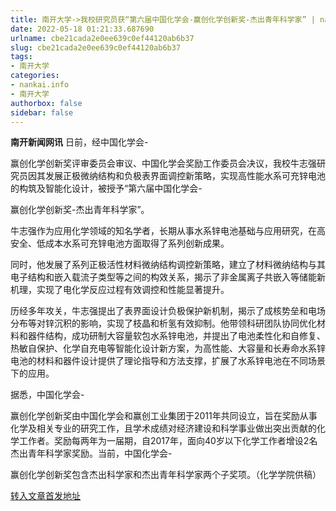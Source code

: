 ```yaml
---
title: 南开大学->我校研究员获“第六届中国化学会-赢创化学创新奖-杰出青年科学家” | nankai.info
date: 2022-05-18 01:21:33.687690
urlname: cbe21cada2e0ee639c0ef44120ab6b37
slug: cbe21cada2e0ee639c0ef44120ab6b37
tags: 
- 南开大学
categories:
- nankai.info
- 南开大学
authorbox: false
sidebar: false
---
```

**南开新闻网讯** 日前，经中国化学会-

赢创化学创新奖评审委员会审议、中国化学会奖励工作委员会决议，我校牛志强研究员因其发展正极微纳结构和负极表界面调控新策略，实现高性能水系可充锌电池的构筑及智能化设计，被授予“第六届中国化学会-

赢创化学创新奖-杰出青年科学家”。

牛志强作为应用化学领域的知名学者，长期从事水系锌电池基础与应用研究，在高安全、低成本水系可充锌电池方面取得了系列创新成果。
<!--more-->
同时，他发展了系列正极活性材料微纳结构调控新策略，建立了材料微纳结构与其电子结构和嵌入载流子类型等之间的构效关系，揭示了非金属离子共嵌入等储能新机理，实现了电化学反应过程有效调控和性能显著提升。

历经多年攻关，牛志强提出了表界面设计负极保护新机制，揭示了成核势垒和电场分布等对锌沉积的影响，实现了枝晶和析氢有效抑制。他带领科研团队协同优化材料和器件结构，成功研制大容量软包水系锌电池，并提出了电池柔性化和自修复、热敏自保护、化学自充电等智能化设计新方案，为高性能、大容量和长寿命水系锌电池的材料和器件设计提供了理论指导和方法支撑，扩展了水系锌电池在不同场景下的应用。

据悉，中国化学会-

赢创化学创新奖由中国化学会和赢创工业集团于2011年共同设立，旨在奖励从事化学及相关专业的研究工作，且学术成绩对经济建设和科学事业做出突出贡献的化学工作者。奖励每两年为一届期，自2017年，面向40岁以下化学工作者增设2名杰出青年科学家奖励。当前，中国化学会-

赢创化学创新奖包含杰出科学家和杰出青年科学家两个子奖项。（化学学院供稿）



[转入文章首发地址](http://news.nankai.edu.cn/ywsd/system/2022/05/13/030051270.shtml)